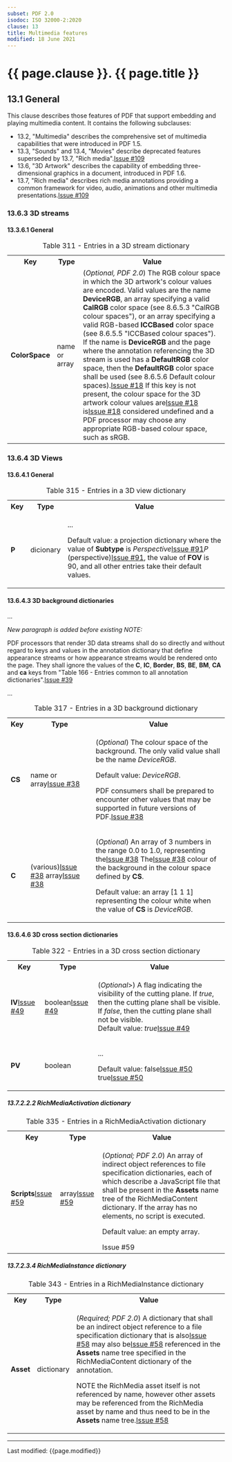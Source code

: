 ```yaml
---
subset: PDF 2.0
isodoc: ISO 32000-2:2020
clause: 13
title: Multimedia features
modified: 18 June 2021
---
```


<link rel="stylesheet" href="../assets/iso-style.css">
<div class="isostyle">


<h1>{{ page.clause }}. {{ page.title }}</h1>

<h2 id="H13.1">13.1 General</h2>

<p>This clause describes those features of PDF that support embedding and playing multimedia content. It contains the following subclauses:</p>
<ul>
<li>13.2, "Multimedia" describes the comprehensive set of multimedia capabilities that were introduced in PDF 1.5.</li>
<li>13.3, "Sounds" and 13.4, "Movies" describe deprecated features superseded by 13.7, "<span class="new-text">Rich media".<span class="new-tooltiptext"><a href="https://github.com/pdf-association/pdf-issues/issues/109" target="_blank">Issue #109</a></span></span></li>
<li>13.6, "3D Artwork" describes the capability of embedding three-dimensional graphics in a document, introduced in PDF 1.6.</li>
<li>13.7, "<span class="new-text">Rich media" describes rich media annotations providing a common framework for video, audio, animations and other multimedia presentations.<span class="new-tooltiptext"><a href="https://github.com/pdf-association/pdf-issues/issues/109" target="_blank">Issue #109</a></span></span></li>
</ul>

<h3 id="H13.6.3">13.6.3 3D streams</h3>

<h4 id="H13.3.6.1">13.3.6.1 General</h4>


<table>
  <caption id="Table311">Table 311 - Entries in a 3D stream dictionary</caption>
  <tr>
    <th>Key</th>
    <th>Type</th>
    <th>Value</th>
  </tr>
  <tr>
    <td><b>ColorSpace</b></td>
    <td>name or array</td>
    <td>
    (<i>Optional, PDF 2.0</i>) The RGB colour space in which the 3D artwork's colour values are encoded. Valid values are the name
    <b>DeviceRGB</b>, an array specifying a valid <b>CalRGB</b> color space (see 8.6.5.3 "CalRGB colour spaces"), or an array specifying
    a valid RGB-based <b>ICCBased</b> color space (see 8.6.5.5 "ICCBased colour spaces").
    <span class="new-text">If the name is <b>DeviceRGB</b> and the page where the annotation referencing the 3D stream is used has a <b>DefaultRGB</b> color space,
    then the <b>DefaultRGB</b> color space shall be used (see 8.6.5.6 Default colour spaces).<span class="new-tooltiptext"><a href="https://github.com/pdf-association/pdf-issues/issues/18" target="_blank">Issue #18</a></span></span>
    If this key is not present, the colour space for the 3D artwork colour values  <span class="deleted-text">are<span class="deleted-tooltiptext"><a href="https://github.com/pdf-association/pdf-issues/issues/18" target="_blank">Issue #18</a></span></span>
    <span class="new-text">is<span class="new-tooltiptext"><a href="https://github.com/pdf-association/pdf-issues/issues/18" target="_blank">Issue #18</a></span></span> considered undefined and a PDF processor may choose any appropriate
    RGB-based colour space, such as sRGB.
    </td>
  </tr>
</table>

<h3 id="H13.6.4">13.6.4 3D Views</h3>

<h4 id="H13.6.4.1">13.6.4.1 General</h4>

<table>
  <caption id="Table315">Table 315 - Entries in a 3D view dictionary</caption>
  <tr>
    <th>Key</th>
    <th>Type</th>
    <th>Value</th>
  </tr>
  <tr>
    <td><b>P</b></td>
    <td>dicionary</td>
    <td>
    <p>...</p>
    <p>Default value: a projection dictionary where the value of <b>Subtype</b> is
    <span class="deleted-text"><i>Perspective</i><span class="deleted-tooltiptext"><a href="https://github.com/pdf-association/pdf-issues/issues/91" target="_blank">Issue #91</a></span></span><span class="new-text"><i>P</i> (perspective)<span class="new-tooltiptext"><a href="https://github.com/pdf-association/pdf-issues/issues/91" target="_blank">Issue #91</a></span></span>,
    the value of <b>FOV</b> is 90, and all other entries take their default values.
    </p>
    </td>
  </tr>
</table>


<h4 id="H13.6.4.3">13.6.4.3 3D background dictionaries</h4>

<p>...</p>

<p><i>New paragraph is added before existing NOTE:</i></p>

<span class="new-text">PDF processors that render 3D data streams shall do so directly and without regard to keys and values in the annotation dictionary that
define appearance streams or how appearance streams would be rendered onto the page. They shall ignore the values of the <b>C</b>, <b>IC</b>, <b>Border</b>, <b>BS</b>,
<b>BE</b>, <b>BM</b>, <b>CA</b> and <b>ca</b> keys from "Table 166 - Entries common to all annotation dictionaries".<span class="new-tooltiptext"><a href="https://github.com/pdf-association/pdf-issues/issues/39" target="_blank">Issue #39</a></span></span>

<p>...</p>


<table>
  <caption id="Table317">Table 317 - Entries in a 3D background dictionary</caption>
  <tr>
    <th>Key</th>
    <th>Type</th>
    <th>Value</th>
  </tr>
  <tr>
    <td><b>CS</b></td>
    <td>name <span class="deleted-text">or array<span class="deleted-tooltiptext"><a href="https://github.com/pdf-association/pdf-issues/issues/38" target="_blank">Issue #38</a></span></span></td>
    <td>
    <p>(<i>Optional</i>) The colour space of the background. The only valid value shall be the name <i>DeviceRGB</i>.</p>
    <p>Default value: <i>DeviceRGB</i>.</p>
    <p><span class="deleted-text">PDF consumers shall be prepared to encounter other values that may be supported in future versions of PDF.<span class="deleted-tooltiptext"><a href="https://github.com/pdf-association/pdf-issues/issues/38" target="_blank">Issue #38</a></span></span></p>
    </td>
  </tr>
  <tr>
    <td><b>C</b></td>
    <td><span class="deleted-text">(various)<span class="deleted-tooltiptext"><a href="https://github.com/pdf-association/pdf-issues/issues/38" target="_blank">Issue #38</a></span></span>
        <span class="new-text">array<span class="new-tooltiptext"><a href="https://github.com/pdf-association/pdf-issues/issues/38" target="_blank">Issue #38</a></span></span>
    </td>
    <td>
    <p>(<i>Optional</i>)
    <span class="new-text">An array of 3 numbers in the range 0.0 to 1.0, representing the<span class="new-tooltiptext"><a href="https://github.com/pdf-association/pdf-issues/issues/38" target="_blank">Issue #38</a></span></span>
    <span class="deleted-text">The<span class="deleted-tooltiptext"><a href="https://github.com/pdf-association/pdf-issues/issues/38" target="_blank">Issue #38</a></span></span>
    colour of the background in the colour space defined by <b>CS</b>.</p>
    <p>Default value: an array [1 1 1] representing the colour white when the value of <b>CS</b> is <i>DeviceRGB</i>.</p>
    </td>
  </tr>
</table>


<h4 id="H13.6.4.6">13.6.4.6 3D cross section dictionaries</h4>


<table>
  <caption id="Table322">Table 322 - Entries in a 3D cross section dictionary</caption>
  <tr>
    <th>Key</th>
    <th>Type</th>
    <th>Value</th>
  </tr>
  <tr>
    <td><span class="new-text"><b>IV</b><span class="new-tooltiptext"><a href="https://github.com/pdf-association/pdf-issues/issues/49" target="_blank">Issue #49</a></span></span></td>
    <td><span class="new-text">boolean<span class="new-tooltiptext"><a href="https://github.com/pdf-association/pdf-issues/issues/49" target="_blank">Issue #49</a></span></span></td>
    <td>
	<p><span class="new-text">(<i>Optional</i>>) A flag indicating the visibility of the cutting plane. If <i>true</i>, then the cutting plane shall be visible.
	If <i>false</i>, then the cutting plane shall not be visible.<br/>
	Default value: <i>true</i><span class="new-tooltiptext"><a href="https://github.com/pdf-association/pdf-issues/issues/49" target="_blank">Issue #49</a></span></span></p>
    </td>
  </tr>
  <tr>
    <td><b>PV</b></td>
    <td>boolean</td>
    <td>
	<p>...</p>
    <p>Default value: <span class="deleted-text">false<span class="deleted-tooltiptext"><a href="https://github.com/pdf-association/pdf-issues/issues/50" target="_blank">Issue #50</a></span></span> <span class="new-text">true<span class="new-tooltiptext"><a href="https://github.com/pdf-association/pdf-issues/issues/50" target="_blank">Issue #50</a></span></span></p>
    </td>
  </tr>
</table>


<h5 id="H13.7.2.2.2">13.7.2.2.2 RichMediaActivation dictionary</h5>


<table>
  <caption id="Table335">Table 335 - Entries in a RichMediaActivation dictionary</caption>
  <tr>
    <th>Key</th>
    <th>Type</th>
    <th>Value</th>
  </tr>
  <tr>
    <td><span class="new-text"><b>Scripts</b><span class="new-tooltiptext"><a href="https://github.com/pdf-association/pdf-issues/issues/59" target="_blank">Issue #59</a></span></span></td>
    <td><span class="new-text">array<span class="new-tooltiptext"><a href="https://github.com/pdf-association/pdf-issues/issues/59" target="_blank">Issue #59</a></span></span></td>
    <td>
    <div class="new-text">
    <p>
    (<i>Optional; PDF 2.0</i>) An array of indirect object references to file specification dictionaries, each of which describe a JavaScript file that shall be present in
    the <b>Assets</b> name tree of the RichMediaContent dictionary. If the array has no elements, no script is executed.</p>
    <p>Default value: an empty array.</p>
    <span class="new-tooltiptext">Issue #59</span></div>
    </td>
  </tr>
</table>


<h5 id="H13.7.2.3.4">13.7.2.3.4 RichMediaInstance dictionary</h5>


<table>
  <caption id="Table343">Table 343 - Entries in a RichMediaInstance dictionary</caption>
  <tr>
    <th>Key</th>
    <th>Type</th>
    <th>Value</th>
  </tr>
  <tr>
    <td><b>Asset</b></td>
    <td>dictionary</td>
    <td>
    <p>(<i>Required; PDF 2.0</i>) A dictionary that shall be an indirect object reference to a file specification dictionary that
    <span class="deleted-text">is also<span class="deleted-tooltiptext"><a href="https://github.com/pdf-association/pdf-issues/issues/58" target="_blank">Issue #58</a></span></span>
    <span class="new-text">may also be<span class="new-tooltiptext"><a href="https://github.com/pdf-association/pdf-issues/issues/58" target="_blank">Issue #58</a></span></span>
    referenced in the <b>Assets</b> name tree specified in the RichMediaContent dictionary of the annotation.
    </p>
    <p>
    <span class="new-text">NOTE the RichMedia asset itself is not referenced by name, however other assets may be referenced from the
    RichMedia asset by name and thus need to be in the <b>Assets</b> name tree.<span class="new-tooltiptext"><a href="https://github.com/pdf-association/pdf-issues/issues/58" target="_blank">Issue #58</a></span></span>
    </p>
    </td>
  </tr>
</table>


</div>


<hr>
<p class="footnote">Last modified: {{page.modified}}</p>
